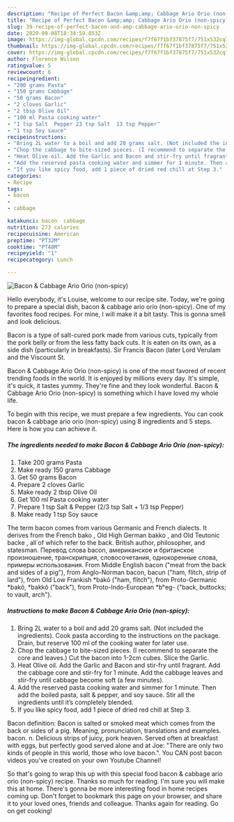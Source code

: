 ```yaml
---
description: "Recipe of Perfect Bacon &amp;amp; Cabbage Ario Orio (non-spicy)"
title: "Recipe of Perfect Bacon &amp;amp; Cabbage Ario Orio (non-spicy)"
slug: 39-recipe-of-perfect-bacon-and-amp-cabbage-ario-orio-non-spicy
date: 2020-09-08T18:34:59.853Z
image: https://img-global.cpcdn.com/recipes/f7f67f1bf37875f7/751x532cq70/bacon-cabbage-ario-orio-non-spicy-recipe-main-photo.jpg
thumbnail: https://img-global.cpcdn.com/recipes/f7f67f1bf37875f7/751x532cq70/bacon-cabbage-ario-orio-non-spicy-recipe-main-photo.jpg
cover: https://img-global.cpcdn.com/recipes/f7f67f1bf37875f7/751x532cq70/bacon-cabbage-ario-orio-non-spicy-recipe-main-photo.jpg
author: Florence Wilson
ratingvalue: 5
reviewcount: 6
recipeingredient:
- "200 grams Pasta"
- "150 grams Cabbage"
- "50 grams Bacon"
- "2 cloves Garlic"
- "2 tbsp Olive Oil"
- "100 ml Pasta cooking water"
- "1 tsp Salt  Pepper 23 tsp Salt  13 tsp Pepper"
- "1 tsp Soy sauce"
recipeinstructions:
- "Bring 2L water to a boil and add 20 grams salt. (Not included the ingredients). Cook pasta according to the instructions on the package. Drain, but reserve 100 ml of the cooking water for later use."
- "Chop the cabbage to bite-sized pieces. (I recommend to separate the core and leaves.) Cut the bacon into 1-2cm cubes. Slice the Garlic."
- "Heat Olive oil. Add the Garlic and Bacon and stir-fry until fragrant. Add the cabbage core and stir-fry for 1 minute. Add the cabbage leaves and stir-fry until cabbage become soft (a few minutes)."
- "Add the reserved pasta cooking water and simmer for 1 minute. Then add the boiled pasta, salt &amp; pepper, and soy sauce. Stir all the ingredients until it’s completely blended."
- "If you like spicy food, add 1 piece of dried red chill at Step 3."
categories:
- Recipe
tags:
- bacon
- 
- cabbage

katakunci: bacon  cabbage 
nutrition: 273 calories
recipecuisine: American
preptime: "PT32M"
cooktime: "PT48M"
recipeyield: "1"
recipecategory: Lunch

---
```



![Bacon &amp; Cabbage Ario Orio (non-spicy)](https://img-global.cpcdn.com/recipes/f7f67f1bf37875f7/751x532cq70/bacon-cabbage-ario-orio-non-spicy-recipe-main-photo.jpg)

Hello everybody, it's Louise, welcome to our recipe site. Today, we're going to prepare a special dish, bacon &amp; cabbage ario orio (non-spicy). One of my favorites food recipes. For mine, I will make it a bit tasty. This is gonna smell and look delicious.

Bacon is a type of salt-cured pork made from various cuts, typically from the pork belly or from the less fatty back cuts. It is eaten on its own, as a side dish (particularly in breakfasts). Sir Francis Bacon (later Lord Verulam and the Viscount St.

Bacon &amp; Cabbage Ario Orio (non-spicy) is one of the most favored of recent trending foods in the world. It is enjoyed by millions every day. It's simple, it's quick, it tastes yummy. They're fine and they look wonderful. Bacon &amp; Cabbage Ario Orio (non-spicy) is something which I have loved my whole life.


To begin with this recipe, we must prepare a few ingredients. You can cook bacon &amp; cabbage ario orio (non-spicy) using 8 ingredients and 5 steps. Here is how you can achieve it.

<!--inarticleads1-->

##### The ingredients needed to make Bacon &amp; Cabbage Ario Orio (non-spicy):

1. Take 200 grams Pasta
1. Make ready 150 grams Cabbage
1. Get 50 grams Bacon
1. Prepare 2 cloves Garlic
1. Make ready 2 tbsp Olive Oil
1. Get 100 ml Pasta cooking water
1. Prepare 1 tsp Salt &amp; Pepper (2/3 tsp Salt + 1/3 tsp Pepper)
1. Make ready 1 tsp Soy sauce


The term bacon comes from various Germanic and French dialects. It derives from the French bako , Old High German bakko , and Old Teutonic backe , all of which refer to the back. British author, philosopher, and statesman. Перевод слова bacon, американское и британское произношение, транскрипция, словосочетания, однокоренные слова, примеры использования. From Middle English bacon (&#34;meat from the back and sides of a pig&#34;), from Anglo-Norman bacon, bacun (&#34;ham, flitch, strip of lard&#34;), from Old Low Frankish *bakō (&#34;ham, flitch&#34;), from Proto-Germanic *bakô, *bakkô (&#34;back&#34;), from Proto-Indo-European *bʰeg- (&#34;back, buttocks; to vault, arch&#34;). 

<!--inarticleads2-->

##### Instructions to make Bacon &amp; Cabbage Ario Orio (non-spicy):

1. Bring 2L water to a boil and add 20 grams salt. (Not included the ingredients). Cook pasta according to the instructions on the package. Drain, but reserve 100 ml of the cooking water for later use.
1. Chop the cabbage to bite-sized pieces. (I recommend to separate the core and leaves.) Cut the bacon into 1-2cm cubes. Slice the Garlic.
1. Heat Olive oil. Add the Garlic and Bacon and stir-fry until fragrant. Add the cabbage core and stir-fry for 1 minute. Add the cabbage leaves and stir-fry until cabbage become soft (a few minutes).
1. Add the reserved pasta cooking water and simmer for 1 minute. Then add the boiled pasta, salt &amp; pepper, and soy sauce. Stir all the ingredients until it’s completely blended.
1. If you like spicy food, add 1 piece of dried red chill at Step 3.


Bacon definition: Bacon is salted or smoked meat which comes from the back or sides of a pig. Meaning, pronunciation, translations and examples. bacon. n. Delicious strips of juicy, pork heaven. Served often at breakfast with eggs, but perfectly good served alone and at Joe: &#34;There are only two kinds of people in this world, those who love bacon.&#34;. You CAN post bacon videos you&#39;ve created on your own Youtube Channel! 

So that's going to wrap this up with this special food bacon &amp; cabbage ario orio (non-spicy) recipe. Thanks so much for reading. I'm sure you will make this at home. There's gonna be more interesting food in home recipes coming up. Don't forget to bookmark this page on your browser, and share it to your loved ones, friends and colleague. Thanks again for reading. Go on get cooking!
